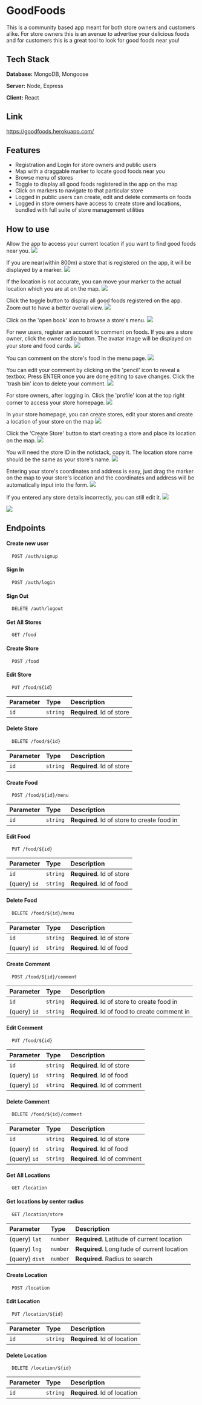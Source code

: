 # GoodFoods

This is a community based app meant for both store owners and customers alike. For store owners
this is an avenue to advertise your delicious foods and for customers this is a great tool
to look for good foods near you!

## Tech Stack

**Database:** MongoDB, Mongoose

**Server:** Node, Express

**Client:** React

## Link

https://goodfoods.herokuapp.com/

## Features

-   Registration and Login for store owners and public users
-   Map with a draggable marker to locate good foods near you
-   Browse menu of stores
-   Toggle to display all good foods registered in the app on the map
-   Click on markers to navigate to that particular store
-   Logged in public users can create, edit and delete comments on foods
-   Logged in store owners have access to create store and locations, bundled with full suite of store management utilities

## How to use

Allow the app to access your current location if you want to find good foods near you.
![](readme_pics/home_allow_location_access.png)

If you are near(within 800m) a store that is registered on the app, it will be displayed by a marker.
![](readme_pics/home_near_goodfood.png)

If the location is not accurate, you can move your marker to the actual location which you are at on the map.
![](readme_pics/home_shift_marker.png)

Click the toggle button to display all good foods registered on the app. Zoom out to have a better overall view.
![](readme_pics/home_toggle_all_goodfood.png)

Click on the 'open book' icon to browse a store's menu.
![](readme_pics/home_browse_menu.png)

For new users, register an account to comment on foods. If you are a store owner, click the owner radio button. The avatar image will be displayed on your store and food cards.
![](readme_pics/register_owner.png)

You can comment on the store's food in the menu page.
![](readme_pics/menu_comment.png)

You can edit your comment by clicking on the 'pencil' icon to reveal a textbox. Press ENTER once you are done editing to save changes. Click the 'trash bin' icon to delete your comment.
![](readme_pics/menu_edit_comment.png)

For store owners, after logging in. Click the 'profile' icon at the top right corner to access your store homepage.
![](readme_pics/owner_profile.png)

In your store homepage, you can create stores, edit your stores and create a location of your store on the map
![](readme_pics/owner_store_home.png)

Click the 'Create Store' button to start creating a store and place its location on the map.
![](readme_pics/owner_create_store.png)

You will need the store ID in the notistack, copy it. The location store name should be the same as your store's name.
![](readme_pics/owner_create_location.png)

Entering your store's coordinates and address is easy, just drag the marker on the map to your store's location and the coordinates and address will be automatically input into the form.
![](readme_pics/owner_input_form.png)

If you entered any store details incorrectly, you can still edit it.
![](readme_pics/owner_amend_store.png)

![](readme_pics/owner_amend_location.png)

## Endpoints

#### Create new user

```http
  POST /auth/signup
```

#### Sign In

```http
  POST /auth/login
```

#### Sign Out

```http
  DELETE /auth/logout
```

#### Get All Stores

```http
  GET /food
```

#### Create Store

```http
  POST /food
```

#### Edit Store

```http
  PUT /food/${id}
```

| Parameter | Type     | Description               |
| :-------- | :------- | :------------------------ |
| `id`      | `string` | **Required**. Id of store |

#### Delete Store

```http
  DELETE /food/${id}
```

| Parameter | Type     | Description               |
| :-------- | :------- | :------------------------ |
| `id`      | `string` | **Required**. Id of store |

#### Create Food

```http
  POST /food/${id}/menu
```

| Parameter | Type     | Description                                 |
| :-------- | :------- | :------------------------------------------ |
| `id`      | `string` | **Required**. Id of store to create food in |

#### Edit Food

```http
  PUT /food/${id}
```

| Parameter    | Type     | Description               |
| :----------- | :------- | :------------------------ |
| `id`         | `string` | **Required**. Id of store |
| (query) `id` | `string` | **Required**. Id of food  |

#### Delete Food

```http
  DELETE /food/${id}/menu
```

| Parameter    | Type     | Description               |
| :----------- | :------- | :------------------------ |
| `id`         | `string` | **Required**. Id of store |
| (query) `id` | `string` | **Required**. Id of food  |

#### Create Comment

```http
  POST /food/${id}/comment
```

| Parameter    | Type     | Description                                   |
| :----------- | :------- | :-------------------------------------------- |
| `id`         | `string` | **Required**. Id of store to create food in   |
| (query) `id` | `string` | **Required**. Id of food to create comment in |

#### Edit Comment

```http
  PUT /food/${id}
```

| Parameter    | Type     | Description                 |
| :----------- | :------- | :-------------------------- |
| `id`         | `string` | **Required**. Id of store   |
| (query) `id` | `string` | **Required**. Id of food    |
| (query) `id` | `string` | **Required**. Id of comment |

#### Delete Comment

```http
  DELETE /food/${id}/comment
```

| Parameter    | Type     | Description                 |
| :----------- | :------- | :-------------------------- |
| `id`         | `string` | **Required**. Id of store   |
| (query) `id` | `string` | **Required**. Id of food    |
| (query) `id` | `string` | **Required**. Id of comment |

#### Get All Locations

```http
  GET /location
```

#### Get locations by center radius

```http
  GET /location/store
```

| Parameter      | Type     | Description                                 |
| :------------- | :------- | :------------------------------------------ |
| (query) `lat`  | `number` | **Required**. Latitude of current location  |
| (query) `lng`  | `number` | **Required**. Longitude of current location |
| (query) `dist` | `number` | **Required**. Radius to search              |

#### Create Location

```http
  POST /location
```

#### Edit Location

```http
  PUT /location/${id}
```

| Parameter | Type     | Description                  |
| :-------- | :------- | :--------------------------- |
| `id`      | `string` | **Required**. Id of location |

#### Delete Location

```http
  DELETE /location/${id}
```

| Parameter | Type     | Description                  |
| :-------- | :------- | :--------------------------- |
| `id`      | `string` | **Required**. Id of location |
